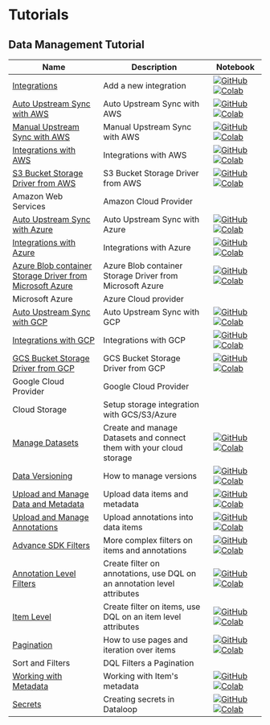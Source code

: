 # Tutorials

## Data Management Tutorial
| Name | Description | Notebook |
| --- | --- | --- |
| [Integrations](data_management/integrations/chapter.md) | Add a new integration | [![GitHub](https://badgen.net/badge/icon/github?icon=github&label)](tutorials/data_management/integrations/chapter.ipynb) [![Colab](https://colab.research.google.com/assets/colab-badge.svg)](tutorials/data_management/integrations/chapter.ipynb) |
| [Auto Upstream Sync with AWS](data_management/cloud_storage/aws/auto_upstream_sync/chapter.md) | Auto Upstream Sync with AWS | [![GitHub](https://badgen.net/badge/icon/github?icon=github&label)](tutorials/data_management/cloud_storage/aws/auto_upstream_sync/chapter.ipynb) [![Colab](https://colab.research.google.com/assets/colab-badge.svg)](tutorials/data_management/cloud_storage/aws/auto_upstream_sync/chapter.ipynb) |
| [Manual Upstream Sync with AWS](data_management/cloud_storage/aws/manual_item_upstream_sync/chapter.md) | Manual Upstream Sync with AWS | [![GitHub](https://badgen.net/badge/icon/github?icon=github&label)](tutorials/data_management/cloud_storage/aws/manual_item_upstream_sync/chapter.ipynb) [![Colab](https://colab.research.google.com/assets/colab-badge.svg)](tutorials/data_management/cloud_storage/aws/manual_item_upstream_sync/chapter.ipynb) |
| [Integrations with AWS](data_management/cloud_storage/aws/integration/chapter.md) | Integrations with AWS | [![GitHub](https://badgen.net/badge/icon/github?icon=github&label)](tutorials/data_management/cloud_storage/aws/integration/chapter.ipynb) [![Colab](https://colab.research.google.com/assets/colab-badge.svg)](tutorials/data_management/cloud_storage/aws/integration/chapter.ipynb) |
| [S3 Bucket Storage Driver from AWS](data_management/cloud_storage/aws/storage_driver/chapter.md) | S3 Bucket Storage Driver from AWS | [![GitHub](https://badgen.net/badge/icon/github?icon=github&label)](tutorials/data_management/cloud_storage/aws/storage_driver/chapter.ipynb) [![Colab](https://colab.research.google.com/assets/colab-badge.svg)](tutorials/data_management/cloud_storage/aws/storage_driver/chapter.ipynb) |
| Amazon Web Services | Amazon Cloud Provider | |
| [Auto Upstream Sync with Azure](data_management/cloud_storage/azure/auto_upstream_sync/chapter.md) | Auto Upstream Sync with Azure | [![GitHub](https://badgen.net/badge/icon/github?icon=github&label)](tutorials/data_management/cloud_storage/azure/auto_upstream_sync/chapter.ipynb) [![Colab](https://colab.research.google.com/assets/colab-badge.svg)](tutorials/data_management/cloud_storage/azure/auto_upstream_sync/chapter.ipynb) |
| [Integrations with Azure](data_management/cloud_storage/azure/integration/chapter.md) | Integrations with Azure | [![GitHub](https://badgen.net/badge/icon/github?icon=github&label)](tutorials/data_management/cloud_storage/azure/integration/chapter.ipynb) [![Colab](https://colab.research.google.com/assets/colab-badge.svg)](tutorials/data_management/cloud_storage/azure/integration/chapter.ipynb) |
| [Azure Blob container Storage Driver from Microsoft Azure](data_management/cloud_storage/azure/storage_driver/chapter.md) | Azure Blob container Storage Driver from Microsoft Azure | [![GitHub](https://badgen.net/badge/icon/github?icon=github&label)](tutorials/data_management/cloud_storage/azure/storage_driver/chapter.ipynb) [![Colab](https://colab.research.google.com/assets/colab-badge.svg)](tutorials/data_management/cloud_storage/azure/storage_driver/chapter.ipynb) |
| Microsoft Azure | Azure Cloud provider | |
| [Auto Upstream Sync with GCP](data_management/cloud_storage/gcp/auto_upstream_sync/chapter.md) | Auto Upstream Sync with GCP | [![GitHub](https://badgen.net/badge/icon/github?icon=github&label)](tutorials/data_management/cloud_storage/gcp/auto_upstream_sync/chapter.ipynb) [![Colab](https://colab.research.google.com/assets/colab-badge.svg)](tutorials/data_management/cloud_storage/gcp/auto_upstream_sync/chapter.ipynb) |
| [Integrations with GCP](data_management/cloud_storage/gcp/integration/chapter.md) | Integrations with GCP | [![GitHub](https://badgen.net/badge/icon/github?icon=github&label)](tutorials/data_management/cloud_storage/gcp/integration/chapter.ipynb) [![Colab](https://colab.research.google.com/assets/colab-badge.svg)](tutorials/data_management/cloud_storage/gcp/integration/chapter.ipynb) |
| [GCS Bucket Storage Driver from GCP](data_management/cloud_storage/gcp/storage_driver/chapter.md) | GCS Bucket Storage Driver from GCP | [![GitHub](https://badgen.net/badge/icon/github?icon=github&label)](tutorials/data_management/cloud_storage/gcp/storage_driver/chapter.ipynb) [![Colab](https://colab.research.google.com/assets/colab-badge.svg)](tutorials/data_management/cloud_storage/gcp/storage_driver/chapter.ipynb) |
| Google Cloud Provider | Google Cloud Provider | |
| Cloud Storage | Setup storage integration with GCS/S3/Azure | |
| [Manage Datasets](data_management/manage_datasets/chapter.md) | Create and manage Datasets and connect them with your cloud storage | [![GitHub](https://badgen.net/badge/icon/github?icon=github&label)](tutorials/data_management/manage_datasets/chapter.ipynb) [![Colab](https://colab.research.google.com/assets/colab-badge.svg)](tutorials/data_management/manage_datasets/chapter.ipynb) |
| [Data Versioning](data_management/data_versioning/chapter.md) | How to manage versions | [![GitHub](https://badgen.net/badge/icon/github?icon=github&label)](tutorials/data_management/data_versioning/chapter.ipynb) [![Colab](https://colab.research.google.com/assets/colab-badge.svg)](tutorials/data_management/data_versioning/chapter.ipynb) |
| [Upload and Manage Data and Metadata](data_management/upload_and_manage_items/chapter.md) | Upload data items and metadata | [![GitHub](https://badgen.net/badge/icon/github?icon=github&label)](tutorials/data_management/upload_and_manage_items/chapter.ipynb) [![Colab](https://colab.research.google.com/assets/colab-badge.svg)](tutorials/data_management/upload_and_manage_items/chapter.ipynb) |
| [Upload and Manage Annotations](data_management/upload_and_manage_annotations/chapter.md) | Upload annotations into data items | [![GitHub](https://badgen.net/badge/icon/github?icon=github&label)](tutorials/data_management/upload_and_manage_annotations/chapter.ipynb) [![Colab](https://colab.research.google.com/assets/colab-badge.svg)](tutorials/data_management/upload_and_manage_annotations/chapter.ipynb) |
| [Advance SDK Filters](data_management/sort_and_filter/advanced_sdk_filters/chapter.md) | More complex filters on items and annotations | [![GitHub](https://badgen.net/badge/icon/github?icon=github&label)](tutorials/data_management/sort_and_filter/advanced_sdk_filters/chapter.ipynb) [![Colab](https://colab.research.google.com/assets/colab-badge.svg)](tutorials/data_management/sort_and_filter/advanced_sdk_filters/chapter.ipynb) |
| [Annotation Level Filters](data_management/sort_and_filter/annotation_level/chapter.md) | Create filter on annotations, use DQL on an annotation level attributes | [![GitHub](https://badgen.net/badge/icon/github?icon=github&label)](tutorials/data_management/sort_and_filter/annotation_level/chapter.ipynb) [![Colab](https://colab.research.google.com/assets/colab-badge.svg)](tutorials/data_management/sort_and_filter/annotation_level/chapter.ipynb) |
| [Item Level](data_management/sort_and_filter/item_level/chapter.md) | Create filter on items, use DQL on an item level attributes | [![GitHub](https://badgen.net/badge/icon/github?icon=github&label)](tutorials/data_management/sort_and_filter/item_level/chapter.ipynb) [![Colab](https://colab.research.google.com/assets/colab-badge.svg)](tutorials/data_management/sort_and_filter/item_level/chapter.ipynb) |
| [Pagination](data_management/sort_and_filter/pagination/chapter.md) | How to use pages and iteration over items | [![GitHub](https://badgen.net/badge/icon/github?icon=github&label)](tutorials/data_management/sort_and_filter/pagination/chapter.ipynb) [![Colab](https://colab.research.google.com/assets/colab-badge.svg)](tutorials/data_management/sort_and_filter/pagination/chapter.ipynb) |
| Sort and Filters | DQL Filters a Pagination | |
| [Working with Metadata](data_management/working_with_metadata/chapter.md) | Working with Item's metadata | [![GitHub](https://badgen.net/badge/icon/github?icon=github&label)](tutorials/data_management/working_with_metadata/chapter.ipynb) [![Colab](https://colab.research.google.com/assets/colab-badge.svg)](tutorials/data_management/working_with_metadata/chapter.ipynb) |
| [Secrets](data_management/secrets/chapter.md) | Creating secrets in Dataloop | [![GitHub](https://badgen.net/badge/icon/github?icon=github&label)](tutorials/data_management/secrets/chapter.ipynb) [![Colab](https://colab.research.google.com/assets/colab-badge.svg)](tutorials/data_management/secrets/chapter.ipynb) |